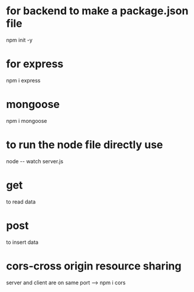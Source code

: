  # for backend to make a package.json file
 npm init -y

 # for express
 npm i express

 # mongoose 
  npm i mongoose
 
 # to run the node file directly use
 node -- watch server.js


 # get
 to read data

 # post 
 to insert data 
 
 # cors-cross origin resource sharing
 server and client are on same port 
 --> npm i cors
